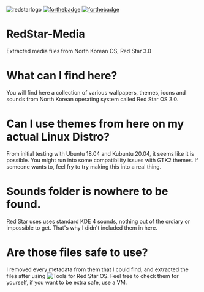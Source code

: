 ![redstarlogo](https://upload.wikimedia.org/wikipedia/commons/thumb/e/eb/Red_Star_OS_Logo.svg/1200px-Red_Star_OS_Logo.svg.png)
[![forthebadge](https://forthebadge.com/images/badges/check-it-out.svg)](https://forthebadge.com) [![forthebadge](https://forthebadge.com/images/badges/ctrl-c-ctrl-v.svg)](https://forthebadge.com)
# RedStar-Media
Extracted media files from North Korean OS, Red Star 3.0

# What can I find here?
You will find here a collection of various wallpapers, themes, icons and sounds from North Korean operating system called Red Star OS 3.0.

# Can I use themes from here on my actual Linux Distro?
From initial testing with Ubuntu 18.04 and Kubuntu 20.04, it seems like it is possible. You might run into some compatibility issues with GTK2 themes.
If someone wants to, feel fry to try making this into a real thing.

# Sounds folder is nowhere to be found.
Red Star uses uses standard KDE 4 sounds, nothing out of the ordiary or impossible to get. That's why I didn't included them in here.

# Are those files safe to use?
I removed every metadata from them that I could find, and extracted the files after using ![Tools for Red Star OS](https://github.com/takeshixx/redstar-tools).
Feel free to check them for yourself, if you want to be extra safe, use a VM.
